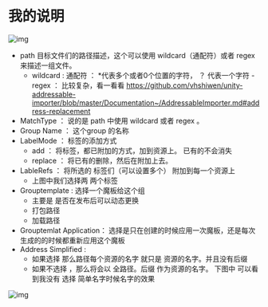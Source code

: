# 我的说明


![img](https://hbimg.huabanimg.com/2059d661900f5c59f924614bc64f3a7128e6a19a1184b-9AxsdX_fw658/format/webp)


- path  目标文件们的路径描述，这个可以使用 wildcard（通配符）或者 regex 来描述一组文件。
  - wildcard : 通配符 ：  *代表多个或者0个位置的字符，  ？  代表一个字符
  -regex ： 比较复杂，看一看看  https://github.com/vhshiwen/unity-addressable-importer/blob/master/Documentation~/AddressableImporter.md#address-replacement
- MatchType  ： 说的是 path 中使用 wildcard  或者 regex  。
- Group Name ： 这个group 的名称 
- LabelMode ： 标签的添加方式
  - add ： 将标签，都已附加的方式，加到资源上。  已有的不会消失
  - replace ：  将已有的删除，然后在附加上去。
- LableRefs ：  将所选的 标签们（可以设置多个） 附加到每一个资源上
  - 上图中我们选择两 两个标签
- Grouptemplate :  选择一个魔板给这个组
  - 主要是 是否在发布后可以动态更换
  - 打包路径
  - 加载路径
- Grouptemlat Application：  选择是只在创建的时候应用一次魔板，还是每次生成的的时候都重新应用这个魔板
- Address Simplified  :  
  - 如果选择 那么路径每个资源的名字 就只是 资源的名字。并且没有后缀
  - 如果不选择 ，那么将会以 全路径。后缀  作为资源的名字。  下图中 可以看到我没有 选择 简单名字时候名字的效果
  
 ![img](https://hbimg.huabanimg.com/b0cc5482694686065acf3318a5b1eac4b7e0b4a321586-FqshOE_fw658/format/webp)

